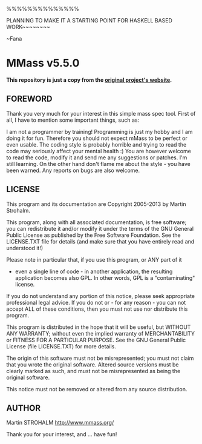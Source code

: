 %%%%%%%%%%%%%%

PLANNING TO MAKE IT A STARTING POINT FOR HASKELL BASED WORK~~~~~~~~

~Fana 

# MMass v5.5.0
**This repository is just a copy from the [original project's website](http://www.mmass.org/).**

FOREWORD
--------

Thank you very much for your interest in this simple mass spec tool. First of
all, I have to mention some important things, such as:

I am not a programmer by training! Programming is just my hobby and I am doing
it for fun. Therefore you should not expect mMass to be perfect or even
usable. The coding style is probably horrible and trying to read the code may
seriously affect your mental health :) You are however welcome to read
the code, modify it and send me any suggestions or patches. I'm still
learning. On the other hand don't flame me about the style - you have been
warned. Any reports on bugs are also welcome.


LICENSE
-------

This program and its documentation are Copyright 2005-2013 by Martin Strohalm.

This program, along with all associated documentation, is free software;
you can redistribute it and/or modify it under the terms of the GNU General
Public License as published by the Free Software Foundation.
See the LICENSE.TXT file for details (and make sure that you have entirely
read and understood it!)

Please note in particular that, if you use this program, or ANY part of it
- even a single line of code - in another application, the resulting
application becomes also GPL. In other words, GPL is a "contaminating"
license.

If you do not understand any portion of this notice, please seek appropriate
professional legal advice. If you do not or - for any reason - you can not
accept ALL of these conditions, then you must not use nor distribute this
program.

This program is distributed in the hope that it will be useful, but WITHOUT
ANY WARRANTY; without even the implied warranty of MERCHANTABILITY or
FITNESS FOR A PARTICULAR PURPOSE.  See the GNU General Public License
(file LICENSE.TXT) for more details.

The origin of this software must not be misrepresented; you must not claim
that you wrote the original software. Altered source versions must be clearly
marked as such, and must not be misrepresented as being the original software.

This notice must not be removed or altered from any source distribution.


AUTHOR
------
Martin STROHALM
http://www.mmass.org/


Thank you for your interest, and ... have fun!
